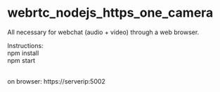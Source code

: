 # webrtc_nodejs_https_one_camera
All necessary for webchat (audio + video) through a web browser.

Instructions: <br>
npm install <br>
npm start <br><br>

on browser: https://serverip:5002
